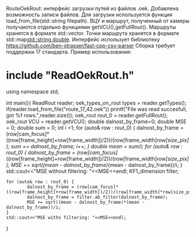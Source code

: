 RouteOekRout: интерфейс загрузки путей из файлов .oek.
Добавлена возможность записи файлов.
Для загрузки используется функция load_from_file(std::string filepath).
ВЦУ и маршрут, полученный от камеры получаются отдельно функциями getVCU(),getFullRout().
Маршруты хранятся в формате std::vector<OekPoint>.
Точки маршрута хранятся в формате std::map<std::string,double>.
Интерфейс использует библиотеку https://github.com/ben-strasser/fast-cpp-csv-parser
Сборка требует поддержки 17 стандарта.
Пример использования:
# include "ReadOekRout.h"
using namespace  std;

int main(){
    ReadRout reader;
    oek_types_on_rout types = reader.getTypes();
    if(reader.load_from_file("route_17_42.oek"))
      printf("File was read succesfull, got %f rows.",reader.size());
    oek_rout rout_0 = reader.getFullRout();
    oek_rout VCU = reader.getVCU();
    double dalnost_by_frame=0;
    double MSE = 0;
    double sum = 0;
    int i =1;
    for (auto& row : rout_0) {
            dalnost_by_frame = (row[cam_focus]*((row[frame_height]+row[frame_width])/2))/(row[frame_width]*row[size_pix]);
            sum += dalnost_by_frame;
            i++;
    }
    double mean = sum/i;
    for (auto& row : rout_0) {
            dalnost_by_frame = (row[cam_focus]*((row[frame_height]+row[frame_width])/2))/(row[frame_width]*row[size_pix]);
            MSE += sqrt((mean - dalnost_by_frame)*(mean - dalnost_by_frame))/i;
    }
    std::cout<<"MSE without filtering: "<<MSE<<endl;
    KF1_dimension filter;

    for (auto& row : rout_0) {
            dalnost_by_frame = (row[cam_focus]*((row[frame_height]+row[frame_width])/2))/(row[frame_width]*row[size_pix]);
            dalnost_by_frame = filter.ab_filter(dalnost_by_frame);
            MSE += sqrt((mean - dalnost_by_frame)*(mean - dalnost_by_frame))/i;
    }
    std::cout<<"MSE withs filtering: "<<MSE<<endl;
}

